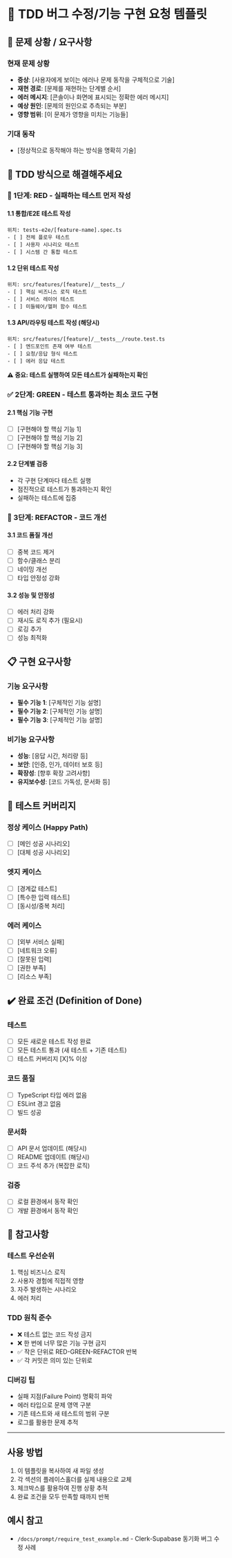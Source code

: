# 📝 TDD 버그 수정/기능 구현 요청 템플릿

## 🔴 문제 상황 / 요구사항

### 현재 문제 상황
- **증상**: [사용자에게 보이는 에러나 문제 동작을 구체적으로 기술]
- **재현 경로**: [문제를 재현하는 단계별 순서]
- **에러 메시지**: [콘솔이나 화면에 표시되는 정확한 에러 메시지]
- **예상 원인**: [문제의 원인으로 추측되는 부분]
- **영향 범위**: [이 문제가 영향을 미치는 기능들]

### 기대 동작
- [정상적으로 동작해야 하는 방식을 명확히 기술]

## 🧪 TDD 방식으로 해결해주세요

### 📍 1단계: RED - 실패하는 테스트 먼저 작성

#### 1.1 통합/E2E 테스트 작성
```
위치: tests-e2e/[feature-name].spec.ts
- [ ] 전체 플로우 테스트
- [ ] 사용자 시나리오 테스트
- [ ] 시스템 간 통합 테스트
```

#### 1.2 단위 테스트 작성
```
위치: src/features/[feature]/__tests__/
- [ ] 핵심 비즈니스 로직 테스트
- [ ] 서비스 레이어 테스트
- [ ] 미들웨어/헬퍼 함수 테스트
```

#### 1.3 API/라우팅 테스트 작성 (해당시)
```
위치: src/features/[feature]/__tests__/route.test.ts
- [ ] 엔드포인트 존재 여부 테스트
- [ ] 요청/응답 형식 테스트
- [ ] 에러 응답 테스트
```

**⚠️ 중요: 테스트 실행하여 모든 테스트가 실패하는지 확인**

### ✅ 2단계: GREEN - 테스트 통과하는 최소 코드 구현

#### 2.1 핵심 기능 구현
- [ ] [구현해야 할 핵심 기능 1]
- [ ] [구현해야 할 핵심 기능 2]
- [ ] [구현해야 할 핵심 기능 3]

#### 2.2 단계별 검증
- 각 구현 단계마다 테스트 실행
- 점진적으로 테스트가 통과하는지 확인
- 실패하는 테스트에 집중

### 🔧 3단계: REFACTOR - 코드 개선

#### 3.1 코드 품질 개선
- [ ] 중복 코드 제거
- [ ] 함수/클래스 분리
- [ ] 네이밍 개선
- [ ] 타입 안정성 강화

#### 3.2 성능 및 안정성
- [ ] 에러 처리 강화
- [ ] 재시도 로직 추가 (필요시)
- [ ] 로깅 추가
- [ ] 성능 최적화

## 📋 구현 요구사항

### 기능 요구사항
- **필수 기능 1**: [구체적인 기능 설명]
- **필수 기능 2**: [구체적인 기능 설명]
- **필수 기능 3**: [구체적인 기능 설명]

### 비기능 요구사항
- **성능**: [응답 시간, 처리량 등]
- **보안**: [인증, 인가, 데이터 보호 등]
- **확장성**: [향후 확장 고려사항]
- **유지보수성**: [코드 가독성, 문서화 등]

## 🎯 테스트 커버리지

### 정상 케이스 (Happy Path)
- [ ] [메인 성공 시나리오]
- [ ] [대체 성공 시나리오]

### 엣지 케이스
- [ ] [경계값 테스트]
- [ ] [특수한 입력 테스트]
- [ ] [동시성/중복 처리]

### 에러 케이스
- [ ] [외부 서비스 실패]
- [ ] [네트워크 오류]
- [ ] [잘못된 입력]
- [ ] [권한 부족]
- [ ] [리소스 부족]

## ✔️ 완료 조건 (Definition of Done)

### 테스트
- [ ] 모든 새로운 테스트 작성 완료
- [ ] 모든 테스트 통과 (새 테스트 + 기존 테스트)
- [ ] 테스트 커버리지 [X]% 이상

### 코드 품질
- [ ] TypeScript 타입 에러 없음
- [ ] ESLint 경고 없음
- [ ] 빌드 성공

### 문서화
- [ ] API 문서 업데이트 (해당시)
- [ ] README 업데이트 (해당시)
- [ ] 코드 주석 추가 (복잡한 로직)

### 검증
- [ ] 로컬 환경에서 동작 확인
- [ ] 개발 환경에서 동작 확인

## 📌 참고사항

### 테스트 우선순위
1. 핵심 비즈니스 로직
2. 사용자 경험에 직접적 영향
3. 자주 발생하는 시나리오
4. 에러 처리

### TDD 원칙 준수
- ❌ 테스트 없는 코드 작성 금지
- ❌ 한 번에 너무 많은 기능 구현 금지
- ✅ 작은 단위로 RED-GREEN-REFACTOR 반복
- ✅ 각 커밋은 의미 있는 단위로

### 디버깅 팁
- 실패 지점(Failure Point) 명확히 파악
- 에러 타입으로 문제 영역 구분
- 기존 테스트와 새 테스트의 범위 구분
- 로그를 활용한 문제 추적

---

## 사용 방법
1. 이 템플릿을 복사하여 새 파일 생성
2. 각 섹션의 플레이스홀더를 실제 내용으로 교체
3. 체크박스를 활용하여 진행 상황 추적
4. 완료 조건을 모두 만족할 때까지 반복

## 예시 참고
- `/docs/prompt/require_test_example.md` - Clerk-Supabase 동기화 버그 수정 사례